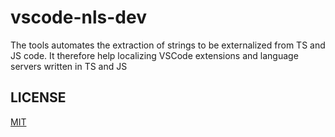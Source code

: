 # vscode-nls-dev
The tools automates the extraction of strings to be externalized from TS and JS code. It therefore help localizing VSCode extensions and language servers written in TS and JS

## LICENSE
[MIT](LICENSE)